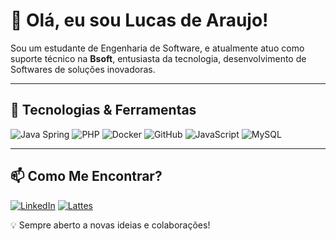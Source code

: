 # 👋 Olá, eu sou Lucas de Araujo!

Sou um estudante de Engenharia de Software, e atualmente atuo como suporte técnico na **Bsoft**, entusiasta da tecnologia, desenvolvimento de Softwares de soluções inovadoras.

---

## 🚀 Tecnologias & Ferramentas

![Java Spring](https://img.shields.io/badge/Spring-6DB33F?style=for-the-badge&logo=spring&logoColor=white)
![PHP](https://img.shields.io/badge/PHP-777BB4?style=for-the-badge&logo=php&logoColor=white)
![Docker](https://img.shields.io/badge/Docker-2496ED?style=for-the-badge&logo=docker&logoColor=white)
![GitHub](https://img.shields.io/badge/GitHub-181717?style=for-the-badge&logo=github&logoColor=white)
![JavaScript](https://img.shields.io/badge/JavaScript-F7DF1E?style=for-the-badge&logo=javascript&logoColor=black)
![MySQL](https://img.shields.io/badge/MySQL-005C84?style=for-the-badge&logo=mysql&logoColor=white)

---

## 📫 Como Me Encontrar?

[![LinkedIn](https://img.shields.io/badge/LinkedIn-blue?style=for-the-badge&logo=linkedin)](https://www.linkedin.com/in/lucaswessendorfdearaujo/)
[![Lattes](https://img.shields.io/badge/Lattes-Science-blue)](http://lattes.cnpq.br/1130766370969527)

💡 Sempre aberto a novas ideias e colaborações!
